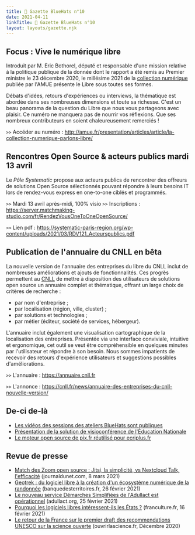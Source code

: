 ```yaml
---
title: 🧢 Gazette BlueHats n°10
date: 2021-04-11
linkTitle: 🧢 Gazette BlueHats n°10
layout: layouts/gazette.njk
---
```


## Focus : Vive le numérique libre

Introduit par M. Eric Bothorel, député et responsable d'une mission relative à la politique publique de la donnée dont le rapport a été remis au Premier ministre le 23 décembre 2020, le millésime 2021 de la [collection numérique](http://www.amue.fr/systeme-dinformation/metier/la-collection-numerique/) publiée par l'AMUE présente le Libre sous toutes ses formes.

Débats d'idées, retours d'expériences ou interviews, la thématique est abordée dans ses nombreuses dimensions et toute sa richesse. C'est un beau panorama de la question du Libre que nous vous partageons avec plaisir. Ce numéro ne manquera pas de nourrir vos réflexions. Que ses nombreux contributeurs en soient chaleureusement remerciés !

`>>` Accéder au numéro : <http://amue.fr/presentation/articles/article/la-collection-numerique-parlons-libre/>

## Rencontres Open Source & acteurs publics mardi 13 avril

Le *Pôle Systematic* propose aux acteurs publics de rencontrer des offreurs de solutions Open Source sélectionnés pouvant répondre à leurs besoins IT lors de rendez-vous express en one-to-one ciblés et programmés.

`>>` Mardi 13 avril après-midi, 100% visio `>>` Inscriptions : <https://server.matchmaking-studio.com/fr/RendezVousOneToOneOpenSource/>

`>>` Lien pdf : <https://systematic-paris-region.org/wp-content/uploads/2021/03/RDV121_Acteurspublics.pdf>

## Publication de l'annuaire du CNLL en bêta

La nouvelle version de l'annuaire des entreprises du libre du CNLL inclut de nombreuses améliorations et ajouts de fonctionnalités. Ces progrès permettent au [CNLL](https://cnll.fr/) de mettre à disposition des utilisateurs de solutions open source un annuaire complet et thématique, offrant un large choix de critères de recherche :

-   par nom d'entreprise ;
-   par localisation (région, ville, cluster) ;
-   par solutions et technologies ;
-   par métier (éditeur, société de services, hébergeur).

L'annuaire inclut également une visualisation cartographique de la localisation des entreprises. Présentée via une interface conviviale, intuitive et ergonomique, cet outil se veut être compréhensible en quelques minutes par l'utilisateur et répondre à son besoin. Nous sommes impatients de recevoir des retours d'expérience utilisateurs et suggestions possibles d'améliorations.

`>>` L'annuaire : <https://annuaire.cnll.fr>

`>>` L'annonce : <https://cnll.fr/news/annuaire-des-entreprises-du-cnll-nouvelle-version/>

## De-ci de-là

-   [Les vidéos des sessions des ateliers BlueHats sont publiques](https://www.dailymotion.com/playlist/x767bq)
-   [Présentation de la solution de visioconférence de l'Éducation Nationale](https://danescenari.edu.ac-lyon.fr/sc/pub/Visios_BBB_web/co/module_Visios_BBB.html)
-   [Le moteur open source de pix.fr réutilisé pour ecriplus.fr](https://twitter.com/jbuget/status/1366128542241730572)

## Revue de presse

-   [Match des Zoom open source : Jitsi, la simplicité, vs Nextcloud Talk, l'efficacité](https://www.journaldunet.com/solutions/dsi/1498485-jitsi-meet-vs-nextcloud-talk-le-match-des-zoom-open-source/) (journaldunet.com, 8 mars 2021)
-   [Geotrek : du logiciel libre à la création d'un écosystème numérique de la randonnée](https://www.banquedesterritoires.fr/geotrek-du-logiciel-libre-la-creation-dun-ecosysteme-numerique-de-la-randonnee) (banquedesterritoires.fr, 26 février 2021)
-   [Le nouveau service Démarches Simplifiées de l'Adullact est opérationnel](https://adullact.org/breves/68-actualite/vie-associative/958-le-nouveau-service-demarches-simplifiees-est-operationnel) (adullact.org, 25 février 2021)
-   [Pourquoi les logiciels libres intéressent-ils les États ?](https://www.franceculture.fr/emissions/la-question-du-jour/pourquoi-les-logiciels-libres-interessent-ils-les-etats) (franculture.fr, 16 février 2021)
-   [Le retour de la France sur le premier draft des recommendations UNESCO sur la science ouverte](https://www.ouvrirlascience.fr/wp-content/uploads/2021/02/Comments-by-France-on-UNESCO-first-draft-reco-Open-Science.pdf) (ouvrirlascience.fr, Décembre 2020)
